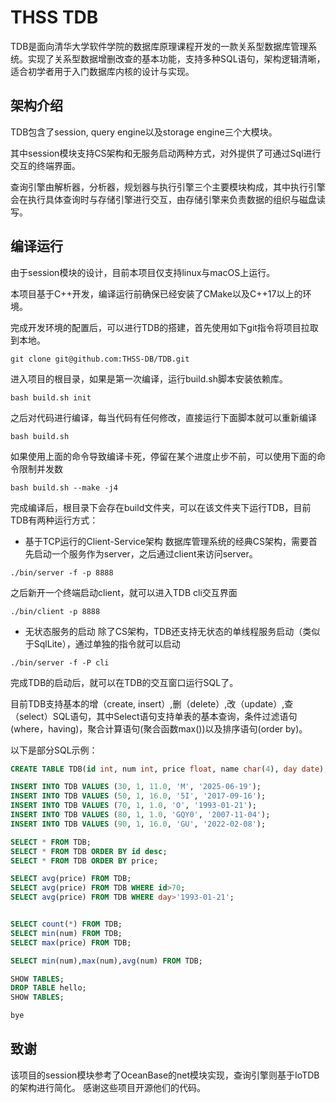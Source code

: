 # THSS TDB
TDB是面向清华大学软件学院的数据库原理课程开发的一款关系型数据库管理系统。实现了关系型数据增删改查的基本功能，支持多种SQL语句，架构逻辑清晰，适合初学者用于入门数据库内核的设计与实现。

## 架构介绍
TDB包含了session, query engine以及storage engine三个大模块。

其中session模块支持CS架构和无服务启动两种方式，对外提供了可通过Sql进行交互的终端界面。

查询引擎由解析器，分析器，规划器与执行引擎三个主要模块构成，其中执行引擎会在执行具体查询时与存储引擎进行交互，由存储引擎来负责数据的组织与磁盘读写。

## 编译运行
由于session模块的设计，目前本项目仅支持linux与macOS上运行。

本项目基于C++开发，编译运行前确保已经安装了CMake以及C++17以上的环境。


完成开发环境的配置后，可以进行TDB的搭建，首先使用如下git指令将项目拉取到本地。
```git
git clone git@github.com:THSS-DB/TDB.git
```
进入项目的根目录，如果是第一次编译，运行build.sh脚本安装依赖库。
```
bash build.sh init
```
之后对代码进行编译，每当代码有任何修改，直接运行下面脚本就可以重新编译
```
bash build.sh
```
如果使用上面的命令导致编译卡死，停留在某个进度止步不前，可以使用下面的命令限制并发数
```
bash build.sh --make -j4
```
完成编译后，根目录下会存在build文件夹，可以在该文件夹下运行TDB，目前TDB有两种运行方式：
- 基于TCP运行的Client-Service架构
数据库管理系统的经典CS架构，需要首先启动一个服务作为server，之后通过client来访问server。
```shell
./bin/server -f -p 8888
```
之后新开一个终端启动client，就可以进入TDB cli交互界面
 ```shell
 ./bin/client -p 8888
```
- 无状态服务的启动
除了CS架构，TDB还支持无状态的单线程服务启动（类似于SqlLite），通过单独的指令就可以启动
```
./bin/server -f -P cli
```
完成TDB的启动后，就可以在TDB的交互窗口运行SQL了。

目前TDB支持基本的增（create, insert）,删（delete）,改（update）,查（select）SQL语句，其中Select语句支持单表的基本查询，条件过滤语句(where，having)，聚合计算语句(聚合函数max())以及排序语句(order by)。

以下是部分SQL示例：
```SQL
CREATE TABLE TDB(id int, num int, price float, name char(4), day date);

INSERT INTO TDB VALUES (30, 1, 11.0, 'M', '2025-06-19');
INSERT INTO TDB VALUES (50, 1, 16.0, '5I', '2017-09-16');
INSERT INTO TDB VALUES (70, 1, 1.0, 'O', '1993-01-21');
INSERT INTO TDB VALUES (80, 1, 1.0, 'GQY0', '2007-11-04');
INSERT INTO TDB VALUES (90, 1, 16.0, 'GU', '2022-02-08');  

SELECT * FROM TDB;
SELECT * FROM TDB ORDER BY id desc;
SELECT * FROM TDB ORDER BY price;

SELECT avg(price) FROM TDB; 
SELECT avg(price) FROM TDB WHERE id>70; 
SELECT avg(price) FROM TDB WHERE day>'1993-01-21';


SELECT count(*) FROM TDB;
SELECT min(num) FROM TDB;
SELECT max(price) FROM TDB;

SELECT min(num),max(num),avg(num) FROM TDB;

SHOW TABLES;
DROP TABLE hello;
SHOW TABLES;

bye
```

## 致谢
该项目的session模块参考了OceanBase的net模块实现，查询引擎则基于IoTDB的架构进行简化。
感谢这些项目开源他们的代码。
 
